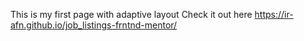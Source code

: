This is my first page with adaptive layout
Check it out here 
https://ir-afn.github.io/job_listings-frntnd-mentor/
